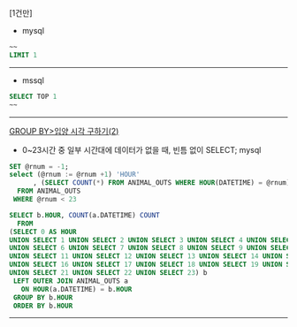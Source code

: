[1건만]
* mysql
```sql
~~
LIMIT 1
```
---
* mssql
```sql
SELECT TOP 1 
~~
```
---
[GROUP BY>입양 시각 구하기(2)](https://programmers.co.kr/learn/courses/30/lessons/59413)
* 0~23시간 중 일부 시간대에 데이터가 없을 때, 빈틈 없이 SELECT; mysql
```sql
SET @rnum = -1;
select (@rnum := @rnum +1) 'HOUR'
      , (SELECT COUNT(*) FROM ANIMAL_OUTS WHERE HOUR(DATETIME) = @rnum) COUNT
  FROM ANIMAL_OUTS  
 WHERE @rnum < 23
```
```sql
SELECT b.HOUR, COUNT(a.DATETIME) COUNT
  FROM  
(SELECT 0 AS HOUR
UNION SELECT 1 UNION SELECT 2 UNION SELECT 3 UNION SELECT 4 UNION SELECT 5
UNION SELECT 6 UNION SELECT 7 UNION SELECT 8 UNION SELECT 9 UNION SELECT 10
UNION SELECT 11 UNION SELECT 12 UNION SELECT 13 UNION SELECT 14 UNION SELECT 15
UNION SELECT 16 UNION SELECT 17 UNION SELECT 18 UNION SELECT 19 UNION SELECT 20
UNION SELECT 21 UNION SELECT 22 UNION SELECT 23) b
 LEFT OUTER JOIN ANIMAL_OUTS a
   ON HOUR(a.DATETIME) = b.HOUR
 GROUP BY b.HOUR
 ORDER BY b.HOUR
```
---
